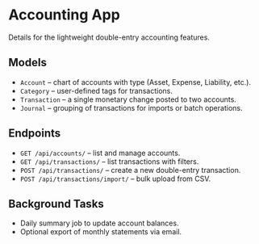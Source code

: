 # Accounting App

Details for the lightweight double-entry accounting features.

## Models
- `Account` – chart of accounts with type (Asset, Expense, Liability, etc.).
- `Category` – user-defined tags for transactions.
- `Transaction` – a single monetary change posted to two accounts.
- `Journal` – grouping of transactions for imports or batch operations.

## Endpoints
- `GET /api/accounts/` – list and manage accounts.
- `GET /api/transactions/` – list transactions with filters.
- `POST /api/transactions/` – create a new double-entry transaction.
- `POST /api/transactions/import/` – bulk upload from CSV.

## Background Tasks
- Daily summary job to update account balances.
- Optional export of monthly statements via email.
